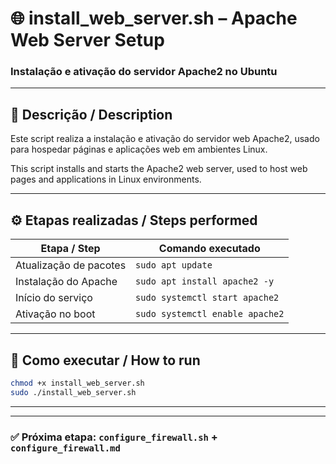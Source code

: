 # 🌐 install_web_server.sh – Apache Web Server Setup  
### Instalação e ativação do servidor Apache2 no Ubuntu

---

## 📌 Descrição / Description

Este script realiza a instalação e ativação do servidor web Apache2, usado para hospedar páginas e aplicações web em ambientes Linux.

This script installs and starts the Apache2 web server, used to host web pages and applications in Linux environments.

---

## ⚙️ Etapas realizadas / Steps performed

| Etapa / Step           | Comando executado                         |
|------------------------|-------------------------------------------|
| Atualização de pacotes | `sudo apt update`                         |
| Instalação do Apache   | `sudo apt install apache2 -y`             |
| Início do serviço      | `sudo systemctl start apache2`            |
| Ativação no boot       | `sudo systemctl enable apache2`           |

---

## 🚀 Como executar / How to run

```bash
chmod +x install_web_server.sh
sudo ./install_web_server.sh
```

---


---

### ✅ Próxima etapa: `configure_firewall.sh` + `configure_firewall.md`
